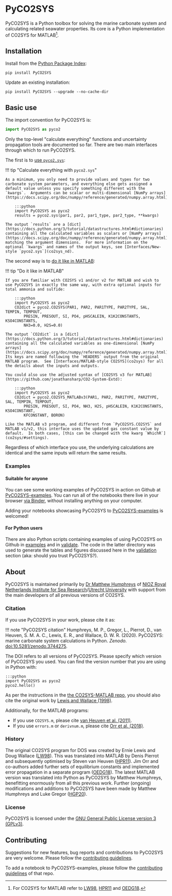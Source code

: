 # PyCO2SYS

PyCO2SYS is a Python toolbox for solving the marine carbonate system and calculating related seawater properties.  Its core is a Python implementation of CO2SYS for MATLAB[^1].

## Installation

Install from the [Python Package Index](https://pypi.org/project/PyCO2SYS/):

    pip install PyCO2SYS

Update an existing installation:

    pip install PyCO2SYS --upgrade --no-cache-dir

## Basic use

The import convention for PyCO2SYS is:

```python
import PyCO2SYS as pyco2
```

Only the top-level "calculate everything" functions and uncertainty propagation tools are documented so far.  There are two main interfaces through which to run PyCO2SYS.

The first is to [use `pyco2.sys`](co2sys_nd):

!!! tip "Calculate everything with `pyco2.sys`"

    As a minimum, you only need to provide values and types for two carbonate system parameters, and everything else gets assigned a default value unless you specify something different with the `kwargs`.  Arguments can be scalar or multi-dimensional [NumPy arrays](https://docs.scipy.org/doc/numpy/reference/generated/numpy.array.html).

        :::python
        import PyCO2SYS as pyco2
        results = pyco2.sys(par1, par2, par1_type, par2_type, **kwargs)

    The output `results` are a [dict](https://docs.python.org/3/tutorial/datastructures.html#dictionaries) containing all the calculated variables as scalars or [NumPy arrays](https://docs.scipy.org/doc/numpy/reference/generated/numpy.array.html), matching the argument dimensions.  For more information on the optional `kwargs` and names of the output keys, see [Interfaces/New-style `pyco2.sys`](co2sys_nd).

The second way is to [do it like in MATLAB](co2sys):

!!! tip "Do it like in MATLAB"

    If you are familiar with CO2SYS v1 and/or v2 for MATLAB and wish to use PyCO2SYS in exactly the same way, with extra optional inputs for total ammonia and sulfide:

        :::python
        import PyCO2SYS as pyco2
        CO2dict = pyco2.CO2SYS(PAR1, PAR2, PAR1TYPE, PAR2TYPE, SAL, TEMPIN, TEMPOUT,
            PRESIN, PRESOUT, SI, PO4, pHSCALEIN, K1K2CONSTANTS, KSO4CONSTANTS,
            NH3=0.0, H2S=0.0)

    The output `CO2dict` is a [dict](https://docs.python.org/3/tutorial/datastructures.html#dictionaries) containing all the calculated variables as one-dimensional [NumPy arrays](https://docs.scipy.org/doc/numpy/reference/generated/numpy.array.html).  Its keys are named following the `HEADERS` output from the original MATLAB program.  See [Interfaces/MATLAB-style CO2SYS](co2sys) for all the details about the inputs and outputs.

    You could also use the adjusted syntax of [CO2SYS v3 for MATLAB](https://github.com/jonathansharp/CO2-System-Extd):

        :::python
        import PyCO2SYS as pyco2
        CO2dict = pyco2.CO2SYS_MATLABv3(PAR1, PAR2, PAR1TYPE, PAR2TYPE, SAL, TEMPIN, TEMPOUT,
            PRESIN, PRESOUT, SI, PO4, NH3, H2S, pHSCALEIN, K1K2CONSTANTS, KSO4CONSTANT,
            KFCONSTANT, BORON)

    Like the MATLAB v3 program, and different from `PyCO2SYS.CO2SYS` and MATLAB v1/v2, this interface uses the updated gas constant value by default.  In both cases, [this can be changed with the kwarg `WhichR`](co2sys/#settings).

Regardless of which interface you use, the underlying calculations are identical and the same inputs will return the same results.

### Examples

#### Suitable for anyone

You can see some working examples of PyCO2SYS in action on Github at [PyCO2SYS-examples](https://github.com/mvdh7/PyCO2SYS-examples).  You can run all of the notebooks there live in your browser [via Binder](https://mybinder.org/v2/gh/mvdh7/PyCO2SYS-examples/master), without installing anything on your computer.

Adding your notebooks showcasing PyCO2SYS to [PyCO2SYS-examples](https://github.com/mvdh7/PyCO2SYS-examples) is welcomed!

#### For Python users

There are also Python scripts containing examples of using PyCO2SYS on Github in [examples](https://github.com/mvdh7/PyCO2SYS/tree/master/examples) and in [validate](https://github.com/mvdh7/PyCO2SYS/tree/master/validate).  The code in the latter directory was used to generate the tables and figures discussed here in the [validation](validate) section (aka: should you trust PyCO2SYS?).

## About

PyCO2SYS is maintained primarily by [Dr Matthew Humphreys](https://mvdh.xyz/) of [NIOZ Royal Netherlands Institute for Sea Research](https://www.nioz.nl/en)/[Utrecht University](https://www.uu.nl/en) with support from the main developers of all previous versions of CO2SYS.

### Citation

If you use PyCO2SYS in your work, please cite it as:

!!! note "PyCO2SYS citation"
    Humphreys, M. P., Gregor, L., Pierrot, D., van Heuven, S. M. A. C., Lewis, E. R., and Wallace, D. W. R. (2020).  PyCO2SYS: marine carbonate system calculations in Python.  *Zenodo.*  [doi:10.5281/zenodo.3744275](http://doi.org/10.5281/zenodo.3744275).

The DOI refers to all versions of PyCO2SYS.  Please specify which version of PyCO2SYS you used.  You can find the version number that you are using in Python with:

    :::python
    import PyCO2SYS as pyco2
    pyco2.hello()

As per the instructions in the [the CO2SYS-MATLAB repo](https://github.com/jamesorr/CO2SYS-MATLAB), you should also cite the original work by [Lewis and Wallace (1998)](refs/#l).

Additionally, for the MATLAB programs:

  * If you use `CO2SYS.m`, please cite [van Heuven et al. (2011)](refs/#h).
  * If you use `errors.m` or `derivnum.m`, please cite [Orr et al. (2018)](refs/#o).

### History

The original CO2SYS program for DOS was created by Ernie Lewis and Doug Wallace ([LW98](refs/#l)).  This was translated into MATLAB by Denis Pierrot and subsequently optimised by Steven van Heuven ([HPR11](refs/#h)).  Jim Orr and co-authors added further sets of equilibrium constants and implemented error propagation in a separate program ([OEDG18](refs/#o)).  The latest MATLAB version was translated into Python as PyCO2SYS by Matthew Humphreys, benefitting enormously from all this previous work.  Further (ongoing) modifications and additions to PyCO2SYS have been made by Matthew Humphreys and Luke Gregor ([HGP20](refs/#h)).

### License

PyCO2SYS is licensed under the [GNU General Public License version 3 (GPLv3)](https://www.gnu.org/licenses/gpl-3.0.en.html).

## Contributing

Suggestions for new features, bug reports and contributions to PyCO2SYS are very welcome.  Please follow the [contributing guidelines](https://github.com/mvdh7/PyCO2SYS/blob/master/CONTRIBUTING.md).

To add a notebook to PyCO2SYS-examples, please follow the [contributing guidelines](https://github.com/mvdh7/PyCO2SYS-examples#contributing) of that repo.

[^1]: For CO2SYS for MATLAB refer to [LW98](refs/#l), [HPR11](refs/#h) and [OEDG18](refs/#o).
